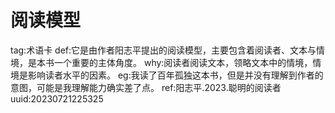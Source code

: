 # 阅读模型
tag:术语卡
def:它是由作者阳志平提出的阅读模型，主要包含着阅读者、文本与情境，是本书一个重要的主体角度。
why:阅读者阅读文本，领略文本中的情境，情境是影响读者水平的因素。
eg:我读了百年孤独这本书，但是并没有理解到作者的意图，可能是我理解能力确实差了点。
ref:阳志平.2023.聪明的阅读者
uuid:20230721225325